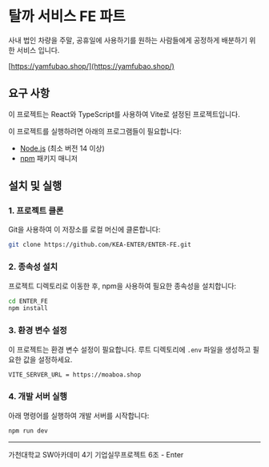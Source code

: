 # 탈까 서비스 FE 파트

사내 법인 차량을 주말, 공휴일에 사용하기를 원하는 사람들에게 공정하게 배분하기 위한 서비스 입니다.

[https://yamfubao.shop/](https://yamfubao.shop/)

## 요구 사항

이 프로젝트는 React와 TypeScript를 사용하여 Vite로 설정된 프로젝트입니다.

이 프로젝트를 실행하려면 아래의 프로그램들이 필요합니다:

- [Node.js](https://nodejs.org/) (최소 버전 14 이상)
- [npm](https://www.npmjs.com/) 패키지 매니저

## 설치 및 실행

### 1. 프로젝트 클론

Git을 사용하여 이 저장소를 로컬 머신에 클론합니다:

```bash
git clone https://github.com/KEA-ENTER/ENTER-FE.git
```

### 2. 종속성 설치

프로젝트 디렉토리로 이동한 후, npm을 사용하여 필요한 종속성을 설치합니다:

```bash
cd ENTER_FE
npm install
```

### 3. 환경 변수 설정

이 프로젝트는 환경 변수 설정이 필요합니다. 루트 디렉토리에 `.env` 파일을 생성하고 필요한 값을 설정하세요.

```bash
VITE_SERVER_URL = https://moaboa.shop
```

### 4. 개발 서버 실행
아래 명령어를 실행하여 개발 서버를 시작합니다:

```bash
npm run dev
```

---

가천대학교 SW아카데미 4기 기업실무프로젝트 6조 - Enter